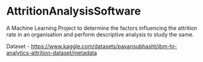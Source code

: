 # AttritionAnalysisSoftware

A Machine Learning Project to determine the factors influencing the attrition rate in an organisation and perform descriptive analysis to study the same.

Dataset - https://www.kaggle.com/datasets/pavansubhasht/ibm-hr-analytics-attrition-dataset/metadata